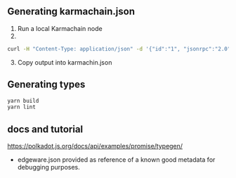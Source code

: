 ## Generating karmachain.json
1. Run a local Karmachain node
2. 

```bash
curl -H "Content-Type: application/json" -d '{"id":"1", "jsonrpc":"2.0", "method": "state_getMetadata", "params":[]}' http://localhost:9933
```

3. Copy output into karmachin.json

## Generating types
```bash
yarn build
yarn lint
```

## docs and tutorial
https://polkadot.js.org/docs/api/examples/promise/typegen/

- edgeware.json provided as reference of a known good metadata for debugging purposes.
